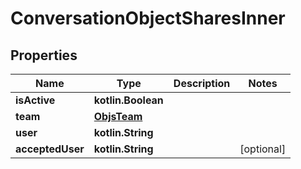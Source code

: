 
# ConversationObjectSharesInner

## Properties
Name | Type | Description | Notes
------------ | ------------- | ------------- | -------------
**isActive** | **kotlin.Boolean** |  | 
**team** | [**ObjsTeam**](ObjsTeam.md) |  | 
**user** | **kotlin.String** |  | 
**acceptedUser** | **kotlin.String** |  |  [optional]



